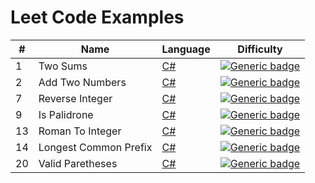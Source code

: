# Leet Code Examples

| # | Name | Language | Difficulty
| --- | --- | --- |--- |
| 1 | Two Sums | [C#](https://github.com/evanallen13/Code-Interview-Questions/blob/main/C%23/LeetCode/001_TwoSums.cs)| [![Generic badge](https://img.shields.io/badge/-easy-green)](https://shields.io/) |
| 2 | Add Two Numbers |[C#](https://github.com/evanallen13/Code-Interview-Questions/blob/main/C%23/LeetCode/002_AddTwoNumbers.cs) | [![Generic badge](https://img.shields.io/badge/-medium-yellow)](https://shields.io/) |
| 7 | Reverse Integer |[C#](https://github.com/evanallen13/Code-Interview-Questions/blob/main/C%23/LeetCode/LeetCode/002_AddTwoNumbers.cs) | [![Generic badge](https://img.shields.io/badge/EASY-<COLOR>.svg)](https://shields.io/) |
| 9 | Is Palidrone |[C#](https://github.com/evanallen13/Code-Interview-Questions/blob/main/C%23/LeetCode/LeetCode/009_IsPalidrome.cs) | [![Generic badge](https://img.shields.io/badge/EASY-<COLOR>.svg)](https://shields.io/) |
| 13 | Roman To Integer |[C#](https://github.com/evanallen13/Code-Interview-Questions/blob/main/C%23/LeetCode/LeetCode/013_RomanToInt.cs) | [![Generic badge](https://img.shields.io/badge/EASY-<COLOR>.svg)](https://shields.io/) |
| 14 | Longest Common Prefix |[C#](https://github.com/evanallen13/Code-Interview-Questions/blob/main/C%23/LeetCode/LeetCode/014_LongestCommonPrefix.cs) | [![Generic badge](https://img.shields.io/badge/EASY-<COLOR>.svg)](https://shields.io/) |
| 20 | Valid Paretheses |[C#](https://github.com/evanallen13/Code-Interview-Questions/blob/main/C%23/LeetCode/LeetCode/020_ValidParetheses.cs) | [![Generic badge](https://img.shields.io/badge/EASY-<COLOR>.svg)](https://shields.io/) |



